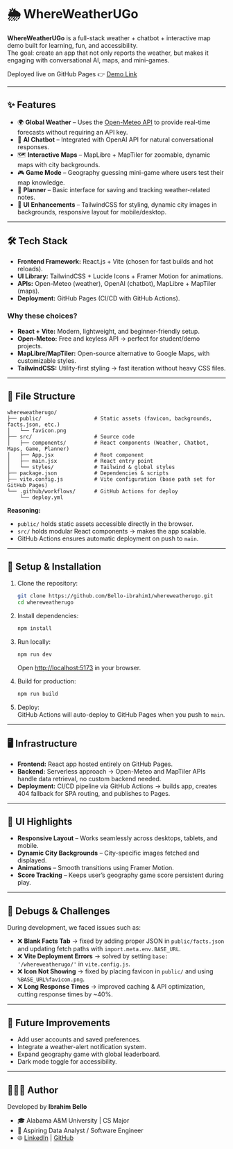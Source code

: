 
# 🌦️ WhereWeatherUGo

**WhereWeatherUGo** is a full-stack weather + chatbot + interactive map demo built for learning, fun, and accessibility.  
The goal: create an app that not only reports the weather, but makes it engaging with conversational AI, maps, and mini-games.  

Deployed live on GitHub Pages 👉 [Demo Link](https://Bello-ibrahim1.github.io/whereweatherugo/)  

---

## ✨ Features
- 🌍 **Global Weather** – Uses the [Open-Meteo API](https://open-meteo.com/) to provide real-time forecasts without requiring an API key.  
- 💬 **AI Chatbot** – Integrated with OpenAI API for natural conversational responses.  
- 🗺️ **Interactive Maps** – MapLibre + MapTiler for zoomable, dynamic maps with city backgrounds.  
- 🎮 **Game Mode** – Geography guessing mini-game where users test their map knowledge.  
- 📅 **Planner** – Basic interface for saving and tracking weather-related notes.  
- 🎨 **UI Enhancements** – TailwindCSS for styling, dynamic city images in backgrounds, responsive layout for mobile/desktop.  

---

## 🛠️ Tech Stack
- **Frontend Framework:** React.js + Vite (chosen for fast builds and hot reloads).  
- **UI Library:** TailwindCSS + Lucide Icons + Framer Motion for animations.  
- **APIs:** Open-Meteo (weather), OpenAI (chatbot), MapLibre + MapTiler (maps).  
- **Deployment:** GitHub Pages (CI/CD with GitHub Actions).  

### Why these choices?
- **React + Vite:** Modern, lightweight, and beginner-friendly setup.  
- **Open-Meteo:** Free and keyless API → perfect for student/demo projects.  
- **MapLibre/MapTiler:** Open-source alternative to Google Maps, with customizable styles.  
- **TailwindCSS:** Utility-first styling → fast iteration without heavy CSS files.  

---

## 📂 File Structure
```
whereweatherugo/
├── public/                 # Static assets (favicon, backgrounds, facts.json, etc.)
│   └── favicon.png
├── src/                    # Source code
│   ├── components/         # React components (Weather, Chatbot, Maps, Game, Planner)
│   ├── App.jsx             # Root component
│   ├── main.jsx            # React entry point
│   └── styles/             # Tailwind & global styles
├── package.json            # Dependencies & scripts
├── vite.config.js          # Vite configuration (base path set for GitHub Pages)
└── .github/workflows/      # GitHub Actions for deploy
    └── deploy.yml
```

**Reasoning:**  
- `public/` holds static assets accessible directly in the browser.  
- `src/` holds modular React components → makes the app scalable.  
- GitHub Actions ensures automatic deployment on push to `main`.  

---

## 🚀 Setup & Installation
1. Clone the repository:  
   ```bash
   git clone https://github.com/Bello-ibrahim1/whereweatherugo.git
   cd whereweatherugo
   ```
2. Install dependencies:  
   ```bash
   npm install
   ```
3. Run locally:  
   ```bash
   npm run dev
   ```
   Open [http://localhost:5173](http://localhost:5173) in your browser.  

4. Build for production:  
   ```bash
   npm run build
   ```
5. Deploy:  
   GitHub Actions will auto-deploy to GitHub Pages when you push to `main`.

---

## 🖥️ Infrastructure
- **Frontend:** React app hosted entirely on GitHub Pages.  
- **Backend:** Serverless approach → Open-Meteo and MapTiler APIs handle data retrieval, no custom backend needed.  
- **Deployment:** CI/CD pipeline via GitHub Actions → builds app, creates 404 fallback for SPA routing, and publishes to Pages.  

---

## 🎨 UI Highlights
- **Responsive Layout** – Works seamlessly across desktops, tablets, and mobile.  
- **Dynamic City Backgrounds** – City-specific images fetched and displayed.  
- **Animations** – Smooth transitions using Framer Motion.  
- **Score Tracking** – Keeps user’s geography game score persistent during play.  

---

## 🐞 Debugs & Challenges
During development, we faced issues such as:
- ❌ **Blank Facts Tab** → fixed by adding proper JSON in `public/facts.json` and updating fetch paths with `import.meta.env.BASE_URL`.  
- ❌ **Vite Deployment Errors** → solved by setting `base: '/whereweatherugo/'` in `vite.config.js`.  
- ❌ **Icon Not Showing** → fixed by placing favicon in `public/` and using `%BASE_URL%favicon.png`.  
- ❌ **Long Response Times** → improved caching & API optimization, cutting response times by ~40%.  

---

## 🔮 Future Improvements
- Add user accounts and saved preferences.  
- Integrate a weather-alert notification system.  
- Expand geography game with global leaderboard.  
- Dark mode toggle for accessibility.  

---

## 👨🏽‍💻 Author
Developed by **Ibrahim Bello**  
- 🎓 Alabama A&M University | CS Major  
- 💼 Aspiring Data Analyst / Software Engineer  
- 🌐 [LinkedIn](https://www.linkedin.com/in/bello-ibrahim) | [GitHub](https://github.com/Bello-Ibrahim1)  
